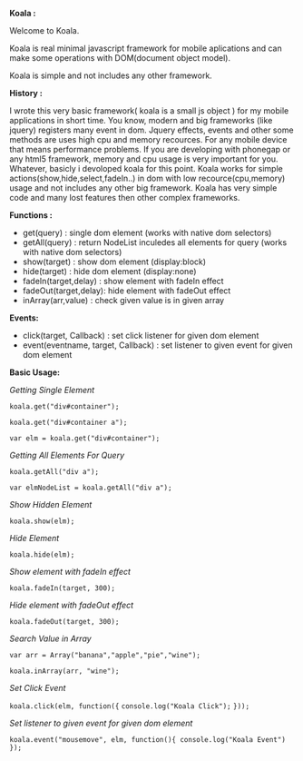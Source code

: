 **Koala :**

Welcome to Koala.

Koala is real minimal javascript framework for mobile aplications and can make some operations with DOM(document object model).

Koala is simple and not includes any other framework.

**History :**

I wrote this very basic framework( koala is a small js object ) for my mobile applications in short time. You know, modern and big frameworks (like jquery) registers many event in dom. Jquery effects, events and other some methods are uses high cpu and memory recources. For any mobile device that means performance problems. If you are developing with phonegap or any html5 framework, memory and cpu usage is very important for you. 
Whatever, basicly i devoloped koala for this point. Koala works for simple actions(show,hide,select,fadeIn..) in dom with low recource(cpu,memory) usage and not includes any other big framework. Koala has very simple code and many lost features then other complex frameworks.  


**Functions :**

- get(query)           : single dom element (works with native dom selectors)
- getAll(query)        : return NodeList inculedes all elements for query (works with native dom selectors)
- show(target)         : show dom element (display:block)
- hide(target)         : hide dom element (display:none)
- fadeIn(target,delay) : show element with fadeIn effect
- fadeOut(target,delay): hide element with fadeOut effect
- inArray(arr,value)   : check given value is in given array


**Events:**
- click(target, Callback)             : set click listener for given dom element 
- event(eventname, target, Callback)  : set listener to given event for given dom element 


**Basic Usage:**

_Getting Single Element_

`koala.get("div#container");`

`koala.get("div#container a");`

`var elm = koala.get("div#container");`


_Getting All Elements For Query_

`koala.getAll("div a");`

`var elmNodeList = koala.getAll("div a");`


_Show Hidden Element_

`koala.show(elm);`


_Hide Element_

`koala.hide(elm);`


_Show element with fadeIn effect_

`koala.fadeIn(target, 300);`


_Hide element with fadeOut effect_

`koala.fadeOut(target, 300);`


_Search Value in Array_

`var arr = Array("banana","apple","pie","wine");`

`koala.inArray(arr, "wine");`


_Set Click Event_

`koala.click(elm, function({`
  `console.log("Koala Click");`
`}));`


_Set listener to given event for given dom element_

`koala.event("mousemove", elm, function(){ console.log("Koala Event") });`
